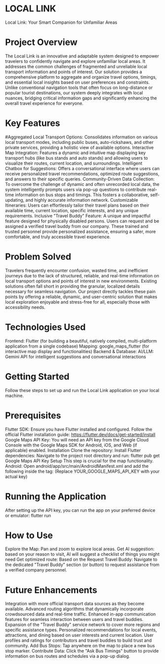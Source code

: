 # LOCAL LINK
Local Link: Your Smart Companion for Unfamiliar Areas
# Project Overview
The Local Link is an innovative and adaptable system designed to empower travelers to confidently navigate and explore unfamiliar local areas. It addresses the common challenges of fragmented and unreliable local transport information and points of interest. Our solution provides a comprehensive platform to aggregate and organize travel options, timings, and essential local insights based on user preferences and constraints.
Unlike conventional navigation tools that often focus on long-distance or popular tourist destinations, our system deeply integrates with local nuances, bridging critical information gaps and significantly enhancing the overall travel experience for everyone.
# Key Features
#Aggregated Local Transport Options: Consolidates information on various local transport modes, including public buses, auto-rickshaws, and other private services, providing a holistic view of available options.
Interactive Map Integration: Features a dynamic and intuitive map displaying key transport hubs (like bus stands and auto stands) and allowing users to visualize their routes, current location, and surroundings.
Intelligent Chatbox for Suggestions: Offers a conversational interface where users can receive personalized travel recommendations, optimized route suggestions, and answers to their specific queries.
Community-Driven Data Collection: To overcome the challenge of dynamic and often unrecorded local data, the system intelligently prompts users via pop-up questions to contribute real-time information on bus stops and timings. This fosters a collaborative, self-updating, and highly accurate information network.
Customizable Itineraries: Users can effortlessly tailor their travel plans based on their available time, current location, specific interests, and any unique requirements.
Inclusive "Travel Buddy" Feature: A unique and impactful feature designed for physically disabled persons. Users can request and be assigned a verified travel buddy from our company. These trained and trusted personnel provide personalized assistance, ensuring a safer, more comfortable, and truly accessible travel experience.
# Problem Solved
Travelers frequently encounter confusion, wasted time, and inefficient journeys due to the lack of structured, reliable, and real-time information on local transport options and points of interest in new environments. Existing solutions often fall short in providing the granular, localized details necessary for seamless navigation. Our project directly tackles these pain points by offering a reliable, dynamic, and user-centric solution that makes local exploration enjoyable and stress-free for all, especially those with accessibility needs.
# Technologies Used
Frontend: Flutter (for building a beautiful, natively compiled, multi-platform application from a single codebase)
Mapping: google_maps_flutter (for interactive map display and functionalities)
Backend & Database:
AI/LLM: Gemini API for intelligent suggestions and conversational interactions
# Getting Started
Follow these steps to set up and run the Local Link application on your local machine.
# Prerequisites
Flutter SDK: Ensure you have Flutter installed and configured. Follow the official Flutter installation guide: https://flutter.dev/docs/get-started/install
Google Maps API Key: You will need an API key from the Google Cloud Console with the Google Maps SDK for Android, iOS, and Web (if applicable) enabled.
Installation
Clone the repository:
Install Flutter dependencies:
Navigate to the project root directory and run:
flutter pub get
Google Maps API Key Setup
This step is crucial for the map functionality.
Android:
Open android/app/src/main/AndroidManifest.xml and add the following inside the <application> tag:
<meta-data android:name="com.google.android.geo.API_KEY" android:value="YOUR_GOOGLE_MAPS_API_KEY"/>
(Replace YOUR_GOOGLE_MAPS_API_KEY with your actual key)
# Running the Application
After setting up the API key, you can run the app on your preferred device or emulator:
flutter run
# How to Use
Explore the Map: Pan and zoom to explore local areas.
Get AI suggestion: based on your reason to visit, AI will suggest a checklist of things you might need
Get optimized route: Based on the
Request Travel Buddy: Navigate to the dedicated "Travel Buddy" section (or button) to request assistance from a verified company personnel.

# Future Enhancements
Integration with more official transport data sources as they become available.
Advanced routing algorithms that dynamically incorporate crowdsourced data and real-time traffic.
Enhanced in-app communication features for seamless interaction between users and travel buddies.
Expansion of the "Travel Buddy" service network to cover more regions and specific assistance types.
Personalized recommendations for local events, attractions, and dining based on user interests and current location.
User profiles and ratings for contributors and travel buddies to build trust and community.
Add Bus Stops: Tap anywhere on the map to place a new bus stop marker.
Contribute Data: Click the "Ask Bus Timings" button to provide information on bus routes and schedules via a pop-up dialog.

